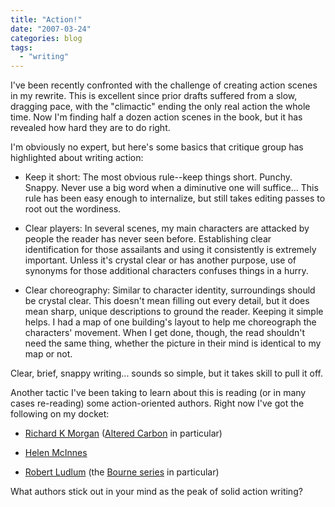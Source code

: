 ```yaml
---
title: "Action!"
date: "2007-03-24"
categories: blog
tags:
  - "writing"
---
```


I've been recently confronted with the challenge of creating action scenes in my rewrite. This is excellent since prior drafts suffered from a slow, dragging pace, with the "climactic" ending the only real action the whole time. Now I'm finding half a dozen action scenes in the book, but it has revealed how hard they are to do right.



I'm obviously no expert, but here's some basics that critique group has highlighted about writing action:


- Keep it short: The most obvious rule--keep things short. Punchy. Snappy. Never use a big word when a diminutive one will suffice... This rule has been easy enough to internalize, but still takes editing passes to root out the wordiness.
  
- Clear players: In several scenes, my main characters are attacked by people the reader has never seen before. Establishing clear identification for those assailants and using it consistently is extremely important. Unless it's crystal clear or has another purpose, use of synonyms for those additional characters confuses things in a hurry.
  
- Clear choreography: Similar to character identity, surroundings should be crystal clear. This doesn't mean filling out every detail, but it does mean sharp, unique descriptions to ground the reader. Keeping it simple helps. I had a map of one building's layout to help me choreograph the characters' movement. When I get done, though, the read shouldn't need the same thing, whether the picture in their mind is identical to my map or not.
  



Clear, brief, snappy writing... sounds so simple, but it takes skill to pull it off.



Another tactic I've been taking to learn about this is reading (or in many cases re-reading) some action-oriented authors. Right now I've got the following on my docket:


- [Richard K Morgan](http://www.richardkmorgan.com/) ([Altered Carbon](http://www.amazon.com/Altered-Carbon-Richard-Morgan/dp/0345457684) in particular)
  
- [Helen McInnes](http://en.wikipedia.org/wiki/Helen_Clark_MacInnes)
  
- [Robert Ludlum](http://www.ludlumbooks.com/) (the [Bourne series](http://www.amazon.com/Bourne-Identity-Supremacy-Ultimatum-Legacy/dp/B000JIMXZS) in particular)
  



What authors stick out in your mind as the peak of solid action writing?

